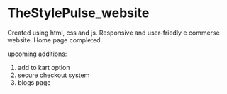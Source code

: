 # TheStylePulse_website

Created using html, css and js.
Responsive and user-friedly e commerse website.
Home page completed.

upcoming additions:
1. add to kart option
2. secure checkout system
3. blogs page

